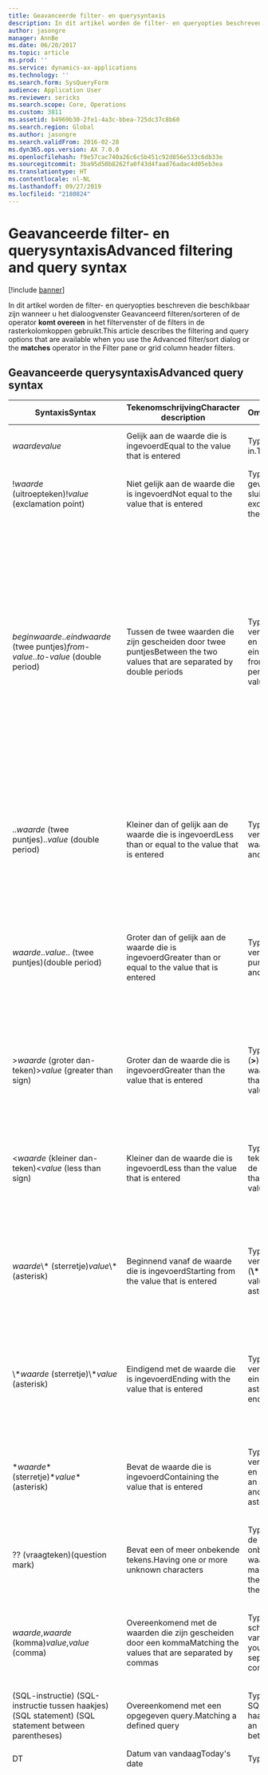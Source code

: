```yaml
---
title: Geavanceerde filter- en querysyntaxis
description: In dit artikel worden de filter- en queryopties beschreven die beschikbaar zijn wanneer u het dialoogvenster Geavanceerd filteren/sorteren of de operator komt overeen in het filtervenster of de filters in de rasterkolomkoppen gebruikt.
author: jasongre
manager: AnnBe
ms.date: 06/20/2017
ms.topic: article
ms.prod: ''
ms.service: dynamics-ax-applications
ms.technology: ''
ms.search.form: SysQueryForm
audience: Application User
ms.reviewer: sericks
ms.search.scope: Core, Operations
ms.custom: 3811
ms.assetid: b4969b30-2fe1-4a3c-bbea-725dc37c8b60
ms.search.region: Global
ms.author: jasongre
ms.search.validFrom: 2016-02-28
ms.dyn365.ops.version: AX 7.0.0
ms.openlocfilehash: f9e57cac740a26c6c5b451c92d856e533c6db33e
ms.sourcegitcommit: 3ba95d50b8262fa0f43d4faad76adac4d05eb3ea
ms.translationtype: HT
ms.contentlocale: nl-NL
ms.lasthandoff: 09/27/2019
ms.locfileid: "2180824"
---
```

# <a name="advanced-filtering-and-query-syntax"></a><span data-ttu-id="78585-103">Geavanceerde filter- en querysyntaxis</span><span class="sxs-lookup"><span data-stu-id="78585-103">Advanced filtering and query syntax</span></span>

[!include [banner](../includes/banner.md)]

<span data-ttu-id="78585-104">In dit artikel worden de filter- en queryopties beschreven die beschikbaar zijn wanneer u het dialoogvenster Geavanceerd filteren/sorteren of de operator **komt overeen** in het filtervenster of de filters in de rasterkolomkoppen gebruikt.</span><span class="sxs-lookup"><span data-stu-id="78585-104">This article describes the filtering and query options that are available when you use the Advanced filter/sort dialog or the **matches** operator in the Filter pane or grid column header filters.</span></span>

## <a name="advanced-query-syntax"></a><span data-ttu-id="78585-105">Geavanceerde querysyntaxis</span><span class="sxs-lookup"><span data-stu-id="78585-105">Advanced query syntax</span></span>

<table>
<thead>
<tr>
<th><span data-ttu-id="78585-106">Syntaxis</span><span class="sxs-lookup"><span data-stu-id="78585-106">Syntax</span></span></th>
<th><span data-ttu-id="78585-107">Tekenomschrijving</span><span class="sxs-lookup"><span data-stu-id="78585-107">Character description</span></span></th>
<th><span data-ttu-id="78585-108">Omschrijving</span><span class="sxs-lookup"><span data-stu-id="78585-108">Description</span></span></th>
<th><span data-ttu-id="78585-109">Voorbeeld</span><span class="sxs-lookup"><span data-stu-id="78585-109">Example</span></span></th>
</tr>
</thead>
<tbody>
<tr>
<td><span data-ttu-id="78585-110"><em>waarde</em></span><span class="sxs-lookup"><span data-stu-id="78585-110"><em>value</em></span></span></td>
<td><span data-ttu-id="78585-111">Gelijk aan de waarde die is ingevoerd</span><span class="sxs-lookup"><span data-stu-id="78585-111">Equal to the value that is entered</span></span></td>
<td><span data-ttu-id="78585-112">Typ de te zoeken waarde in.</span><span class="sxs-lookup"><span data-stu-id="78585-112">Type the value to find.</span></span></td>
<td><span data-ttu-id="78585-113">Een zoekopdracht op <strong>Smit</strong> heeft &quot;Smit&quot; als resultaat.</span><span class="sxs-lookup"><span data-stu-id="78585-113"><strong>Smith</strong> finds &quot;Smith&quot;.</span></span></td>
</tr>
<tr>
<td><span data-ttu-id="78585-114">!<em>waarde</em> (uitroepteken)</span><span class="sxs-lookup"><span data-stu-id="78585-114">!<em>value</em> (exclamation point)</span></span></td>
<td><span data-ttu-id="78585-115">Niet gelijk aan de waarde die is ingevoerd</span><span class="sxs-lookup"><span data-stu-id="78585-115">Not equal to the value that is entered</span></span></td>
<td><span data-ttu-id="78585-116">Typ een uitroepteken gevolgd door de uit te sluiten waarde.</span><span class="sxs-lookup"><span data-stu-id="78585-116">Type an exclamation point and then the value to exclude.</span></span></td>
<td><span data-ttu-id="78585-117">Een zoekopdracht op<strong>!Smit</strong> heeft alle waarden met uitzondering van &quot;Smit&quot; als resultaat.</span><span class="sxs-lookup"><span data-stu-id="78585-117"><strong>!Smith</strong> finds all values except &quot;Smith&quot;.</span></span></td>
</tr>
<tr>
<td><span data-ttu-id="78585-118"><em>beginwaarde</em>..<em>eindwaarde</em> (twee puntjes)</span><span class="sxs-lookup"><span data-stu-id="78585-118"><em>from-value</em>..<em>to-value</em> (double period)</span></span></td>
<td><span data-ttu-id="78585-119">Tussen de twee waarden die zijn gescheiden door twee puntjes</span><span class="sxs-lookup"><span data-stu-id="78585-119">Between the two values that are separated by double periods</span></span></td>
<td><span data-ttu-id="78585-120">Typ de beginwaarde, vervolgens twee puntjes en daarna de eindwaarde.</span><span class="sxs-lookup"><span data-stu-id="78585-120">Type the from-value, then two periods, and then the to-value.</span></span></td>
<td><span data-ttu-id="78585-121">Een zoekopdracht op <strong>1..10</strong> heeft alle waarden van 1 tot en met 10 als resultaat.</span><span class="sxs-lookup"><span data-stu-id="78585-121"><strong>1..10</strong> finds all values from 1 through 10.</span></span> <span data-ttu-id="78585-122">In een tekenreeksveld wordt met een zoekopdracht <strong>A..C</strong> echter gezocht naar alle waarden die beginnen met &quot;A&quot; en &quot;B&quot; en waarden die identiek zijn aan &quot;C&quot;.</span><span class="sxs-lookup"><span data-stu-id="78585-122">However, in a string field, <strong>A..C</strong> finds all values that start with &quot;A&quot; and &quot;B&quot;, and values that are exactly equal to &quot;C&quot;.</span></span> <span data-ttu-id="78585-123">Met deze query wordt &quot;Ca&quot; bijvoorbeeld niet gevonden.</span><span class="sxs-lookup"><span data-stu-id="78585-123">For example, this query won't find &quot;Ca&quot;.</span></span> <span data-ttu-id="78585-124">Als u alle waarden van &quot;A<em>&quot; tot en met &quot;C</em>&quot; wilt vinden, typt u <strong>A..D</strong>.</span><span class="sxs-lookup"><span data-stu-id="78585-124">To find all values from &quot;A<em>&quot; through &quot;C</em>&quot;, type <strong>A..D</strong>.</span></span></td>
</tr>
<tr>
<td><span data-ttu-id="78585-125">..<em>waarde</em> (twee puntjes)</span><span class="sxs-lookup"><span data-stu-id="78585-125">..<em>value</em> (double period)</span></span></td>
<td><span data-ttu-id="78585-126">Kleiner dan of gelijk aan de waarde die is ingevoerd</span><span class="sxs-lookup"><span data-stu-id="78585-126">Less than or equal to the value that is entered</span></span></td>
<td><span data-ttu-id="78585-127">Typ twee puntjes en vervolgens de waarde.</span><span class="sxs-lookup"><span data-stu-id="78585-127">Type two periods and then the value.</span></span></td>
<td><span data-ttu-id="78585-128">Een zoekopdracht van <strong>..1000</strong> heeft alle getallen die kleiner zijn dan of gelijk zijn aan 1000 als resultaat, bijvoorbeeld &quot;100&quot;, &quot;999,95&quot; en &quot;1.000&quot;.</span><span class="sxs-lookup"><span data-stu-id="78585-128"><strong>..1000</strong> finds any number that is less than or equal to 1000, such as &quot;100&quot;, &quot;999.95&quot;, and &quot;1,000&quot;.</span></span></td>
</tr>
<tr>
<td><span data-ttu-id="78585-129"><em>waarde</em>..</span><span class="sxs-lookup"><span data-stu-id="78585-129"><em>value</em>..</span></span> <span data-ttu-id="78585-130">(twee puntjes)</span><span class="sxs-lookup"><span data-stu-id="78585-130">(double period)</span></span></td>
<td><span data-ttu-id="78585-131">Groter dan of gelijk aan de waarde die is ingevoerd</span><span class="sxs-lookup"><span data-stu-id="78585-131">Greater than or equal to the value that is entered</span></span></td>
<td><span data-ttu-id="78585-132">Typ de waarde en vervolgens twee puntjes.</span><span class="sxs-lookup"><span data-stu-id="78585-132">Type the value and then two periods.</span></span></td>
<td><span data-ttu-id="78585-133">Een zoekopdracht <strong>1000..</strong></span><span class="sxs-lookup"><span data-stu-id="78585-133"><strong>1000..</strong></span></span> <span data-ttu-id="78585-134">heeft alle getallen die groter zijn dan of gelijk zijn aan 1000 als resultaat, bijvoorbeeld &quot;1000&quot;, &quot;1000,01&quot; en &quot;1.000.000&quot;.</span><span class="sxs-lookup"><span data-stu-id="78585-134">finds any number that is greater than or equal to 1000, such as &quot;1,000&quot;, &quot;1,000.01&quot;, and &quot;1,000,000&quot;.</span></span></td>
</tr>
<tr>
<td><span data-ttu-id="78585-135">&gt;<em>waarde</em> (groter dan-teken)</span><span class="sxs-lookup"><span data-stu-id="78585-135">&gt;<em>value</em> (greater than sign)</span></span></td>
<td><span data-ttu-id="78585-136">Groter dan de waarde die is ingevoerd</span><span class="sxs-lookup"><span data-stu-id="78585-136">Greater than the value that is entered</span></span></td>
<td><span data-ttu-id="78585-137">Typ een groter dan-teken (<strong>&gt;</strong>) en vervolgens de waarde.</span><span class="sxs-lookup"><span data-stu-id="78585-137">Type a greater than sign (<strong>&gt;</strong>) and then the value.</span></span></td>
<td><span data-ttu-id="78585-138">Een zoekopdracht <strong>&gt;1000</strong> heeft alle getallen die groter zijn dan 1000 als resultaat, bijvoorbeeld &quot;1000,01&quot;, &quot;20.000&quot; en  &quot;1.000.000&quot;.</span><span class="sxs-lookup"><span data-stu-id="78585-138"><strong>&gt;1000</strong> finds any number that is greater than 1000, such as &quot;1000.01&quot;, &quot;20,000&quot;, and &quot;1,000,000&quot;.</span></span></td>
</tr>
<tr>
<td><span data-ttu-id="78585-139">&lt;<em>waarde</em> (kleiner dan-teken)</span><span class="sxs-lookup"><span data-stu-id="78585-139">&lt;<em>value</em> (less than sign)</span></span></td>
<td><span data-ttu-id="78585-140">Kleiner dan de waarde die is ingevoerd</span><span class="sxs-lookup"><span data-stu-id="78585-140">Less than the value that is entered</span></span></td>
<td><span data-ttu-id="78585-141">Typ een kleiner dan-teken (<strong>&lt;</strong>) en vervolgens de waarde.</span><span class="sxs-lookup"><span data-stu-id="78585-141">Type a less than sign (<strong>&lt;</strong>) and then the value.</span></span></td>
<td><span data-ttu-id="78585-142">Een zoekopdracht <strong>&lt;1000</strong> heeft alle getallen die kleiner zijn dan 1000 als resultaat, bijvoorbeeld &quot;999,99&quot;, &quot;1&quot; en &quot;-200&quot;.</span><span class="sxs-lookup"><span data-stu-id="78585-142"><strong>&lt;1000</strong> finds any number that is less than 1000, such as &quot;999.99&quot;, &quot;1&quot;, and &quot;-200&quot;.</span></span></td>
</tr>
<tr>
<td><span data-ttu-id="78585-143"><em>waarde</em>\* (sterretje)</span><span class="sxs-lookup"><span data-stu-id="78585-143"><em>value</em>\* (asterisk)</span></span></td>
<td><span data-ttu-id="78585-144">Beginnend vanaf de waarde die is ingevoerd</span><span class="sxs-lookup"><span data-stu-id="78585-144">Starting from the value that is entered</span></span></td>
<td><span data-ttu-id="78585-145">Typ de beginwaarde en vervolgens een sterretje (<strong>\*</strong>).</span><span class="sxs-lookup"><span data-stu-id="78585-145">Type the starting value and then an asterisk (<strong>\*</strong>).</span></span></td>
<td><span data-ttu-id="78585-146">De zoekopdracht <strong>S\*</strong> heeft alle tekenreeksen die beginnen met een &quot;S&quot;, zoals &quot;Stockholm&quot;, &quot;Sydney&quot; en &quot;San Francisco&quot; als resultaat.</span><span class="sxs-lookup"><span data-stu-id="78585-146"><strong>S\*</strong> finds any string that starts with &quot;S&quot;, such as &quot;Stockholm&quot;, &quot;Sydney&quot;, and &quot;San Francisco&quot;.</span></span></td>
</tr>
<tr>
<td><span data-ttu-id="78585-147">\*<em>waarde</em> (sterretje)</span><span class="sxs-lookup"><span data-stu-id="78585-147">\*<em>value</em> (asterisk)</span></span></td>
<td><span data-ttu-id="78585-148">Eindigend met de waarde die is ingevoerd</span><span class="sxs-lookup"><span data-stu-id="78585-148">Ending with the value that is entered</span></span></td>
<td><span data-ttu-id="78585-149">Typ een asterisk en vervolgens de eindwaarde.</span><span class="sxs-lookup"><span data-stu-id="78585-149">Type an asterisk and then the ending value.</span></span></td>
<td><span data-ttu-id="78585-150">De zoekopdracht <strong>\*oost</strong> heeft alle tekenreeksen die eindigen op &quot;oost&quot; als resultaat, zoals &quot;Noordoost&quot; en &quot;Zuidoost&quot;.</span><span class="sxs-lookup"><span data-stu-id="78585-150"><strong>\*east</strong> finds any string that ends with &quot;east&quot;, such as &quot;Northeast&quot; and &quot;Southeast&quot;.</span></span></td>
</tr>
<tr>
<td><span data-ttu-id="78585-151">*<em>waarde</em>* (sterretje)</span><span class="sxs-lookup"><span data-stu-id="78585-151">*<em>value</em>* (asterisk)</span></span></td>
<td><span data-ttu-id="78585-152">Bevat de waarde die is ingevoerd</span><span class="sxs-lookup"><span data-stu-id="78585-152">Containing the value that is entered</span></span></td>
<td><span data-ttu-id="78585-153">Typ een asterisk, vervolgens een waarde en nog een asterisk.</span><span class="sxs-lookup"><span data-stu-id="78585-153">Type an asterisk, then a value, and then another asterisk.</span></span></td>
<td><span data-ttu-id="78585-154">De zoekopdracht <strong>*do*</strong> heeft alle tekenreeksen die &quot;do&quot; bevatten als resultaat, zoals &quot;Noordoost&quot; en &quot;Zuidoost&quot;.</span><span class="sxs-lookup"><span data-stu-id="78585-154"><strong>*th*</strong> finds any string that contains &quot;th&quot;, such as &quot;Northeast&quot; and &quot;Southeast&quot;.</span></span></td>
</tr>
<tr>
<td><span data-ttu-id="78585-155">?</span><span class="sxs-lookup"><span data-stu-id="78585-155">?</span></span> <span data-ttu-id="78585-156">(vraagteken)</span><span class="sxs-lookup"><span data-stu-id="78585-156">(question mark)</span></span></td>
<td><span data-ttu-id="78585-157">Bevat een of meer onbekende tekens.</span><span class="sxs-lookup"><span data-stu-id="78585-157">Having one or more unknown characters</span></span></td>
<td><span data-ttu-id="78585-158">Type een vraagteken op de positie van het onbekende teken in de waarde.</span><span class="sxs-lookup"><span data-stu-id="78585-158">Type a question mark at the position of the unknown character in the value.</span></span></td>
<td><span data-ttu-id="78585-159">De zoekopdracht <strong>Sm?t</strong> heeft &quot;Smit&quot; en &quot;Smet&quot; als resultaat.</span><span class="sxs-lookup"><span data-stu-id="78585-159"><strong>Sm?th</strong> finds &quot;Smith&quot; and &quot;Smyth&quot;.</span></span></td>
</tr>
<tr>
<td><span data-ttu-id="78585-160"><em>waarde</em>,<em>waarde</em> (komma)</span><span class="sxs-lookup"><span data-stu-id="78585-160"><em>value</em>,<em>value</em> (comma)</span></span></td>
<td><span data-ttu-id="78585-161">Overeenkomend met de waarden die zijn gescheiden door een komma</span><span class="sxs-lookup"><span data-stu-id="78585-161">Matching the values that are separated by commas</span></span></td>
<td><span data-ttu-id="78585-162">Typ alle zoekcriteria en scheid deze met behulp van komma's.</span><span class="sxs-lookup"><span data-stu-id="78585-162">Type all your criteria, and separate them by using commas.</span></span></td>
<td><span data-ttu-id="78585-163"><strong>A, D, F, G</strong> heeft &quot;A&quot;, &quot;D&quot;, &quot;F&quot; en &quot;G&quot; als resultaat.</span><span class="sxs-lookup"><span data-stu-id="78585-163"><strong>A, D, F, G</strong> finds exactly &quot;A&quot;, &quot;D&quot;, &quot;F&quot;, and &quot;G&quot;.</span></span> <span data-ttu-id="78585-164">De zoekopdracht <strong>10, 20, 30, 100</strong> heeft exact &quot;10, 20, 30, 100&quot; als resultaat.</span><span class="sxs-lookup"><span data-stu-id="78585-164"><strong>10, 20, 30, 100</strong> finds exactly &quot;10, 20, 30, 100&quot;.</span></span></td>
</tr>
<tr>
<td><span data-ttu-id="78585-165">(<span class="code">SQL-instructie</span>) (SQL-instructie tussen haakjes)</span><span class="sxs-lookup"><span data-stu-id="78585-165">(<span class="code">SQL statement</span>) (SQL statement between parentheses)</span></span></td>
<td><span data-ttu-id="78585-166">Overeenkomend met een opgegeven query.</span><span class="sxs-lookup"><span data-stu-id="78585-166">Matching a defined query</span></span></td>
<td><span data-ttu-id="78585-167">Typ een query als een SQL-instructie tussen haakjes.</span><span class="sxs-lookup"><span data-stu-id="78585-167">Type a query as an SQL statement between parentheses.</span></span></td>
<td><span data-ttu-id="78585-168"><strong><span class="code">(gegevensbron.Veldnaam != &quot;A&quot;)</span></strong></span><span class="sxs-lookup"><span data-stu-id="78585-168"><strong><span class="code">(data source.Fieldname != &quot;A&quot;)</span></strong></span></span></td>
</tr>
<tr>
<td><span data-ttu-id="78585-169">D</span><span class="sxs-lookup"><span data-stu-id="78585-169">T</span></span></td>
<td><span data-ttu-id="78585-170">Datum van vandaag</span><span class="sxs-lookup"><span data-stu-id="78585-170">Today's date</span></span></td>
<td><span data-ttu-id="78585-171">Typ <strong>T</strong>.</span><span class="sxs-lookup"><span data-stu-id="78585-171">Type <strong>T</strong>.</span></span></td>
<td><span data-ttu-id="78585-172"><strong>T</strong> stemt overeen met de datum van vandaag.</span><span class="sxs-lookup"><span data-stu-id="78585-172"><strong>T</strong> matches today's date.</span></span></td>
</tr>
<tr>
<td><span data-ttu-id="78585-173">(methodName(parameters)) (<strong>SysQueryRangeUtil</strong> methode tussen haakjes)</span><span class="sxs-lookup"><span data-stu-id="78585-173">(methodName(parameters)) (<strong>SysQueryRangeUtil</strong> method between parentheses)</span></span></td>
<td><span data-ttu-id="78585-174">Overeenstemming van de waarde of het bereik van waarden die zijn opgegeven door de parameters van de methode <strong>SysQueryRangeUtil</strong></span><span class="sxs-lookup"><span data-stu-id="78585-174">Matching the value or range of values that are specified by the parameters of the <strong>SysQueryRangeUtil</strong> method</span></span></td>
<td><span data-ttu-id="78585-175">Typ een methode <strong>SysQueryRangeUtil</strong> die parameters heeft waarmee de waarde of het bereik van waarden wordt opgegeven.</span><span class="sxs-lookup"><span data-stu-id="78585-175">Type a <strong>SysQueryRangeUtil</strong> method that has parameters that specify the value or range of values.</span></span></td>
<td>
<ol>
<li><span data-ttu-id="78585-176">Klik op <strong>Klanten</strong> &gt; <strong>Facturen</strong> &gt; <strong>Openstaande klantfacturen</strong>.</span><span class="sxs-lookup"><span data-stu-id="78585-176">Click <strong>Accounts receivable</strong> &gt; <strong>Invoices</strong> &gt; <strong>Open customer invoices</strong>.</span></span></li>
<li><span data-ttu-id="78585-177">Druk op Ctrl+Shift+F3 om de pagina <strong>Query</strong> te openen.</span><span class="sxs-lookup"><span data-stu-id="78585-177">Press Ctrl+Shift+F3 to open the <strong>Inquiry</strong> page.</span></span></li>
<li><span data-ttu-id="78585-178">Klik op <strong>Toevoegen</strong> op het tabblad <strong>Bereik</strong>.</span><span class="sxs-lookup"><span data-stu-id="78585-178">On the <strong>Range</strong> tab, click <strong>Add</strong>.</span></span></li>
<li><span data-ttu-id="78585-179">Selecteer <strong>Openstaande transacties</strong> in het veld <strong>Tabel</strong>.</span><span class="sxs-lookup"><span data-stu-id="78585-179">In the <strong>Table</strong> field, select <strong>Open customer transactions</strong>.</span></span></li>
<li><span data-ttu-id="78585-180">Selecteer <strong>Vervaldatum</strong> in het veld <strong>Veld</strong>.</span><span class="sxs-lookup"><span data-stu-id="78585-180">In the <strong>Field</strong> field, select <strong>Due date</strong>.</span></span></li>
<li><span data-ttu-id="78585-181">Voer <strong>(yearRange(-2,0))</strong> in het veld <strong>Criteria</strong> in.</span><span class="sxs-lookup"><span data-stu-id="78585-181">In the <strong>Criteria</strong> field, enter <strong>(yearRange(-2,0))</strong>.</span></span></li>
<li><span data-ttu-id="78585-182">Klik tot slot op <strong>OK</strong>.</span><span class="sxs-lookup"><span data-stu-id="78585-182">Click <strong>OK</strong>.</span></span> <span data-ttu-id="78585-183">De lijstpagina wordt bijgewerkt en bevat een lijst met de facturen die voldoen aan de criteria die u hebt ingevoerd.</span><span class="sxs-lookup"><span data-stu-id="78585-183">The list page is updated and lists the invoices that match the criterion that you entered.</span></span> <span data-ttu-id="78585-184">Voor dit voorbeeld worden facturen weergegeven die in de voorgaande twee jaren zijn vervallen.</span><span class="sxs-lookup"><span data-stu-id="78585-184">For this example, invoices that were due in the previous two years are listed.</span></span></li>
</ol>
<span data-ttu-id="78585-185">Raadpleeg de tabel in het volgende onderdeel voor meer informatie over datummethoden <strong>SysQueryRangeUtil</strong> en enkele voorbeelden.</span><span class="sxs-lookup"><span data-stu-id="78585-185">See the table in the next section for additional details about <strong>SysQueryRangeUtil</strong> date methods, and several examples.</span></span></td>
</tr>
</tbody>
</table>

## <a name="advanced-date-queries-that-use-sysqueryrangeutil-methods"></a><span data-ttu-id="78585-186">Geavanceerde datumquery's die SysQueryRangeUtil-methoden gebruiken</span><span class="sxs-lookup"><span data-stu-id="78585-186">Advanced date queries that use SysQueryRangeUtil methods</span></span>

<table>
<thead>
<tr>
<th><span data-ttu-id="78585-187">Methode</span><span class="sxs-lookup"><span data-stu-id="78585-187">Method</span></span></th>
<th><span data-ttu-id="78585-188">Beschrijving</span><span class="sxs-lookup"><span data-stu-id="78585-188">Description</span></span></th>
<th><span data-ttu-id="78585-189">Voorbeeld</span><span class="sxs-lookup"><span data-stu-id="78585-189">Example</span></span></th>
</tr>
</thead>
<tbody>
<tr>
<td><span data-ttu-id="78585-190">Day (_relativeDays=0)</span><span class="sxs-lookup"><span data-stu-id="78585-190">Day (_relativeDays=0)</span></span></td>
<td><span data-ttu-id="78585-191">Zoek een datum ten opzichte van de sessiedatum.</span><span class="sxs-lookup"><span data-stu-id="78585-191">Find a date relative to the session date.</span></span> <span data-ttu-id="78585-192">Positieve waarden geven toekomstige datums aan en negatieve waarden geven datums in het verleden aan.</span><span class="sxs-lookup"><span data-stu-id="78585-192">Positive values indicate future dates, and negative values indicate past dates.</span></span></td>
<td>
<ul>
<li><span data-ttu-id="78585-193"><strong>Morgen</strong> – Voer <strong>(Day(1))</strong> in.</span><span class="sxs-lookup"><span data-stu-id="78585-193"><strong>Tomorrow</strong> – Enter <strong>(Day(1))</strong>.</span></span></li>
<li><span data-ttu-id="78585-194"><strong>Vandaag</strong> – Voer <strong>(Day(0))</strong> in.</span><span class="sxs-lookup"><span data-stu-id="78585-194"><strong>Today</strong> – Enter <strong>(Day(0))</strong>.</span></span></li>
<li><span data-ttu-id="78585-195"><strong>Gisteren</strong> – Voer <strong>(Day(-1))</strong> in.</span><span class="sxs-lookup"><span data-stu-id="78585-195"><strong>Yesterday</strong> – Enter <strong>(Day(-1))</strong>.</span></span></li>
</ul>
</td>
</tr>
<tr>
<td><span data-ttu-id="78585-196">DayRange (_relativeDaysFrom=0, _relativeDaysTo=0)</span><span class="sxs-lookup"><span data-stu-id="78585-196">DayRange (_relativeDaysFrom=0, _relativeDaysTo=0)</span></span></td>
<td><span data-ttu-id="78585-197">Zoek een bereik van datums ten opzichte van de sessiedatum.</span><span class="sxs-lookup"><span data-stu-id="78585-197">Find a range of dates relative to the session date.</span></span> <span data-ttu-id="78585-198">Positieve waarden geven toekomstige datums aan en negatieve waarden geven datums in het verleden aan.</span><span class="sxs-lookup"><span data-stu-id="78585-198">Positive values indicate future dates, and negative values indicate past dates.</span></span></td>
<td>
<ul>
<li><span data-ttu-id="78585-199"><strong>Laatste 30 dagen</strong> – Voer <strong>(DayRange(-30,0))</strong> in.</span><span class="sxs-lookup"><span data-stu-id="78585-199"><strong>Last 30 days</strong> – Enter <strong>(DayRange(-30,0))</strong>.</span></span></li>
<li><span data-ttu-id="78585-200"><strong>De vorige 30 dagen en komende 30 dagen</strong> – Voer <strong>(DayRange(-30,30))</strong> in.</span><span class="sxs-lookup"><span data-stu-id="78585-200"><strong>Previous 30 days and next 30 days</strong> – Enter <strong>(DayRange(-30,30))</strong>.</span></span></li>
</ul>
</td>
</tr>
<tr>
<td><span data-ttu-id="78585-201">GreaterThanDate (_relativeDays=0) GreaterThanUtcDate (_relativeDays=0)</span><span class="sxs-lookup"><span data-stu-id="78585-201">GreaterThanDate (_relativeDays=0) GreaterThanUtcDate (_relativeDays=0)</span></span></td>
<td><span data-ttu-id="78585-202">Zoek alle datums na de opgegeven relatieve datum.</span><span class="sxs-lookup"><span data-stu-id="78585-202">Find all dates after the specified relative date.</span></span></td>
<td>
<ul>
<li><span data-ttu-id="78585-203"><strong>Meer dan 30 dagen vanaf nu</strong> – Voer <strong>(GreaterThanDate (30))</strong> in.</span><span class="sxs-lookup"><span data-stu-id="78585-203"><strong>More than 30 days from now</strong> – Enter <strong>(GreaterThanDate(30))</strong>.</span></span></li>
</ul>
</td>
</tr>
<tr>
<td><span data-ttu-id="78585-204">GreaterThanUtcNow ()</span><span class="sxs-lookup"><span data-stu-id="78585-204">GreaterThanUtcNow ()</span></span></td>
<td><span data-ttu-id="78585-205">Zoek alle datum-/tijdvermeldingen na de huidige tijd.</span><span class="sxs-lookup"><span data-stu-id="78585-205">Find all date/time entries after the current time.</span></span></td>
<td>
<ul>
<li><span data-ttu-id="78585-206"><strong>Alle toekomstige datums/tijden</strong> – Voer <strong>(GreaterThanUtcNow())</strong> in.</span><span class="sxs-lookup"><span data-stu-id="78585-206"><strong>All future date/times</strong> – Enter <strong>(GreaterThanUtcNow())</strong>.</span></span></li>
</ul>
</td>
</tr>
<tr>
<td><span data-ttu-id="78585-207">LessThanDate (_relativeDays=0) LessThanUtcDate (_relativeDays=0)</span><span class="sxs-lookup"><span data-stu-id="78585-207">LessThanDate (_relativeDays=0) LessThanUtcDate (_relativeDays=0)</span></span></td>
<td><span data-ttu-id="78585-208">Zoek alle datums vóór de opgegeven relatieve datum.</span><span class="sxs-lookup"><span data-stu-id="78585-208">Find all dates before the specified relative date.</span></span></td>
<td>
<ul>
<li><span data-ttu-id="78585-209"><strong>Minder dan zeven dagen vanaf nu</strong>– Voer <strong>(LessThanDate (7))</strong> in.</span><span class="sxs-lookup"><span data-stu-id="78585-209"><strong>Less than seven days from now</strong> – Enter <strong>(LessThanDate(7))</strong>.</span></span></li>
</ul>
</td>
</tr>
<tr>
<td><span data-ttu-id="78585-210">LessThanUtcNow ()</span><span class="sxs-lookup"><span data-stu-id="78585-210">LessThanUtcNow ()</span></span></td>
<td><span data-ttu-id="78585-211">Zoek alle datum-/tijdvermeldingen vóór de huidige tijd.</span><span class="sxs-lookup"><span data-stu-id="78585-211">Find all date/time entries before the current time.</span></span></td>
<td>
<ul>
<li><span data-ttu-id="78585-212"><strong>Alle eerdere datums/tijden</strong> – Voer <strong>(LessThanUtcNow())</strong> in.</span><span class="sxs-lookup"><span data-stu-id="78585-212"><strong>All past date/times</strong> – Enter <strong>(LessThanUtcNow())</strong>.</span></span></li>
</ul>
</td>
</tr>
<tr>
<td><span data-ttu-id="78585-213">MonthRange (_relativeFrom=0, _relativeTo=0)</span><span class="sxs-lookup"><span data-stu-id="78585-213">MonthRange (_relativeFrom=0, _relativeTo=0)</span></span></td>
<td><span data-ttu-id="78585-214">Zoek een datumbereik op basis van maanden gerelateerd aan de huidige maand.</span><span class="sxs-lookup"><span data-stu-id="78585-214">Find a range of dates, based on months relative to the current month.</span></span></td>
<td>
<ul>
<li><span data-ttu-id="78585-215"><strong>Vorige twee maanden</strong> – Voer <strong>(MonthRange (- 2,0))</strong> in.</span><span class="sxs-lookup"><span data-stu-id="78585-215"><strong>Previous two months</strong> – Enter <strong>(MonthRange(-2,0))</strong>.</span></span></li>
<li><span data-ttu-id="78585-216"><strong>Volgende drie maanden</strong> – Voer <strong>(MonthRange (0,3))</strong> in.</span><span class="sxs-lookup"><span data-stu-id="78585-216"><strong>Next three months</strong> – Enter <strong>(MonthRange(0,3))</strong>.</span></span></li>
</ul>
</td>
</tr>
<tr>
<td><span data-ttu-id="78585-217">YearRange (_relativeFrom=0, _relativeTo=0)</span><span class="sxs-lookup"><span data-stu-id="78585-217">YearRange (_relativeFrom=0, _relativeTo=0)</span></span></td>
<td><span data-ttu-id="78585-218">Zoek een datumbereik op basis van jaren gerelateerd aan het huidige jaar.</span><span class="sxs-lookup"><span data-stu-id="78585-218">Find a range of dates, based on years relative to the current year.</span></span></td>
<td>
<ul>
<li><span data-ttu-id="78585-219"><strong>Volgend jaar</strong> – Voer <strong>(YearRange (0, 1))</strong> in.</span><span class="sxs-lookup"><span data-stu-id="78585-219"><strong>Next year</strong> – Enter <strong>(YearRange(0, 1))</strong>.</span></span></li>
<li><span data-ttu-id="78585-220"><strong>Vorig jaar</strong> – Voer <strong>(YearRange(-1,0))</strong> in.</span><span class="sxs-lookup"><span data-stu-id="78585-220"><strong>Previous year</strong> – Enter <strong>(YearRange(-1,0))</strong>.</span></span></li>
</ul>
</td>
</tr>
</tbody>
</table>
